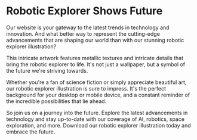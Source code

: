 <!--font:Open Sans-->

# Robotic Explorer Shows Future

Our website is your gateway to the latest trends in technology and innovation. And what better way to represent the cutting-edge advancements that are shaping our world than with our stunning robotic explorer illustration?

This intricate artwork features metallic textures and intricate details that bring the robotic explorer to life. It's not just a wallpaper, but a symbol of the future we're striving towards.

Whether you're a fan of science fiction or simply appreciate beautiful art, our robotic explorer illustration is sure to impress. It's the perfect background for your desktop or mobile device, and a constant reminder of the incredible possibilities that lie ahead.

So join us on a journey into the future. Explore the latest advancements in technology and stay up-to-date with our coverage of AI, robotics, space exploration, and more. Download our robotic explorer illustration today and embrace the future.

<!--

Write me markdown content of website with wallpaper:

"An illustration of a robotic explorer, with metallic textures and intricate details."

The header of the page should not be copy of the text but rather a real content of the website which is using this wallpaper.


---


# Robotic Explorer Wallpaper

Welcome to our website featuring an amazing wallpaper of a robotic explorer! This illustration showcases intricate details and metallic textures that will bring a futuristic vibe to your desktop or mobile device.

Whether you are a fan of science fiction or simply enjoy unique and eye-catching wallpapers, this robotic explorer is sure to impress. It's perfect for anyone who wants to add a touch of technology and innovation to their digital space.

So why wait? Download this stunning wallpaper today and take your digital experience to the next level!


---


Heading should not include word "wallpaper". The website should not be about the wallpaper itself, wallpaper is just a related background, rewrite whole content.


---


# Explore the Future with our Robotic Explorer Illustration

Step into the future with our stunning robotic explorer illustration. This intricate and detailed artwork showcases the cutting-edge technology that is shaping our world.

Whether you're a fan of science fiction or simply appreciate beautiful art, this illustration is sure to impress. The metallic textures and intricate details bring the robotic explorer to life, making it a perfect background for your desktop or mobile device.

But our website is more than just a wallpaper destination. We are dedicated to exploring the latest trends in technology and innovation. From AI and robotics to space exploration and beyond, we cover the topics that are shaping our world and changing the way we live and work.

So come explore with us and stay up-to-date on the latest advancements in technology. Download our robotic explorer illustration and join us on a journey into the future.


---


Heading is too long, rewrite whole content.


---


# Discover the Future with Our Robotic Explorer Illustration

Our website is dedicated to exploring the latest trends in technology and innovation, and our robotic explorer illustration is a perfect representation of the cutting-edge advancements that are shaping our world.

This stunning artwork features intricate details and metallic textures that bring the robotic explorer to life. It's not just a wallpaper, but a symbol of the future that we are working towards.

Whether you're a fan of science fiction or simply appreciate beautiful art, our robotic explorer illustration is sure to impress. It's the perfect background for your desktop or mobile device, and a constant reminder of the incredible possibilities that lie ahead.

So come explore with us and stay up-to-date on the latest advancements in technology. Download our robotic explorer illustration and join us on a journey into the future.


---


Heading is too long, rewrite whole content.


---


# Embrace the Future with Our Robotic Explorer Illustration

Our website is your gateway to the latest trends in technology and innovation. And what better way to represent the cutting-edge advancements that are shaping our world than with our stunning robotic explorer illustration?

This intricate artwork features metallic textures and intricate details that bring the robotic explorer to life. It's not just a wallpaper, but a symbol of the future we're striving towards.

Whether you're a fan of science fiction or simply appreciate beautiful art, our robotic explorer illustration is sure to impress. It's the perfect background for your desktop or mobile device, and a constant reminder of the incredible possibilities that lie ahead.

So join us on a journey into the future. Explore the latest advancements in technology and stay up-to-date with our coverage of AI, robotics, space exploration, and more. Download our robotic explorer illustration today and embrace the future.


---


Write me a Google font which is best fitting for the website.

Pick from the list:
- Lobster
- Poppins
- Great Vibes
- Orbitron
- IBM Plex Sans
- Dancing Script
- Inter
- Open Sans
- Alegreya
- Montserrat
- Roboto
- Futura
- Playfair Display
- Raleway
- Lato
- Barlow Condensed
- Exo 2


Write just the font name nothing else.


---


Open Sans

-->
